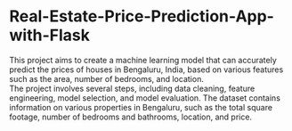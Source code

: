 # Real-Estate-Price-Prediction-App-with-Flask
This project aims to create a machine learning model that can accurately predict the prices of houses in Bengaluru, India, based on various features such as the area, number of bedrooms, and location.<br>
The project involves several steps, including data cleaning, feature engineering, model selection, and model evaluation. The dataset contains information on various properties in Bengaluru, such as the total square footage, number of bedrooms and bathrooms, location, and price.<br>
